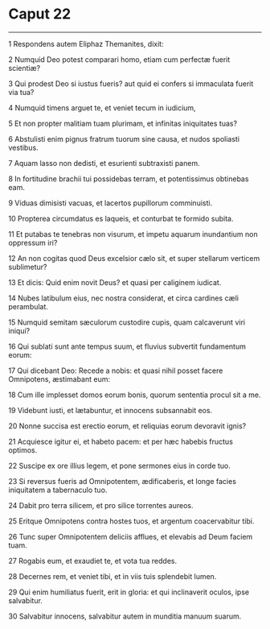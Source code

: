 # Caput 22

***

1 Respondens autem Eliphaz Themanites, dixit:

2 Numquid Deo potest comparari homo, etiam cum perfectæ fuerit scientiæ?

3 Qui prodest Deo si iustus fueris? aut quid ei confers si immaculata fuerit via tua?

4 Numquid timens arguet te, et veniet tecum in iudicium,

5 Et non propter malitiam tuam plurimam, et infinitas iniquitates tuas?

6 Abstulisti enim pignus fratrum tuorum sine causa, et nudos spoliasti vestibus.

7 Aquam lasso non dedisti, et esurienti subtraxisti panem.

8 In fortitudine brachii tui possidebas terram, et potentissimus obtinebas eam.

9 Viduas dimisisti vacuas, et lacertos pupillorum comminuisti.

10 Propterea circumdatus es laqueis, et conturbat te formido subita.

11 Et putabas te tenebras non visurum, et impetu aquarum inundantium non oppressum iri?

12 An non cogitas quod Deus excelsior cælo sit, et super stellarum verticem sublimetur?

13 Et dicis: Quid enim novit Deus? et quasi per caliginem iudicat.

14 Nubes latibulum eius, nec nostra considerat, et circa cardines cæli perambulat.

15 Numquid semitam sæculorum custodire cupis, quam calcaverunt viri iniqui?

16 Qui sublati sunt ante tempus suum, et fluvius subvertit fundamentum eorum:

17 Qui dicebant Deo: Recede a nobis: et quasi nihil posset facere Omnipotens, æstimabant eum:

18 Cum ille implesset domos eorum bonis, quorum sententia procul sit a me.

19 Videbunt iusti, et lætabuntur, et innocens subsannabit eos.

20 Nonne succisa est erectio eorum, et reliquias eorum devoravit ignis?

21 Acquiesce igitur ei, et habeto pacem: et per hæc habebis fructus optimos.

22 Suscipe ex ore illius legem, et pone sermones eius in corde tuo.

23 Si reversus fueris ad Omnipotentem, ædificaberis, et longe facies iniquitatem a tabernaculo tuo.

24 Dabit pro terra silicem, et pro silice torrentes aureos.

25 Eritque Omnipotens contra hostes tuos, et argentum coacervabitur tibi.

26 Tunc super Omnipotentem deliciis afflues, et elevabis ad Deum faciem tuam.

27 Rogabis eum, et exaudiet te, et vota tua reddes.

28 Decernes rem, et veniet tibi, et in viis tuis splendebit lumen.

29 Qui enim humiliatus fuerit, erit in gloria: et qui inclinaverit oculos, ipse salvabitur.

30 Salvabitur innocens, salvabitur autem in munditia manuum suarum.

